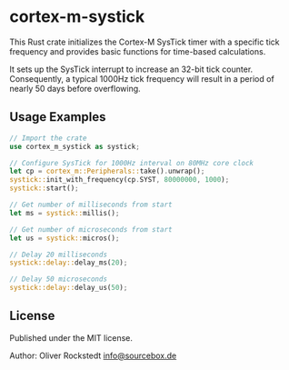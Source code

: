 # cortex-m-systick

This Rust crate initializes the Cortex-M SysTick timer with a specific tick frequency and provides basic functions for time-based calculations.

It sets up the SysTick interrupt to increase an 32-bit tick counter. Consequently, a typical 1000Hz tick frequency will result in a period of nearly 50 days before overflowing.

## Usage Examples

```rust
// Import the crate
use cortex_m_systick as systick;

// Configure SysTick for 1000Hz interval on 80MHz core clock
let cp = cortex_m::Peripherals::take().unwrap();
systick::init_with_frequency(cp.SYST, 80000000, 1000);
systick::start();

// Get number of milliseconds from start
let ms = systick::millis();

// Get number of microseconds from start
let us = systick::micros();

// Delay 20 milliseconds
systick::delay::delay_ms(20);

// Delay 50 microseconds
systick::delay::delay_us(50);
```

## License

Published under the MIT license.

Author: Oliver Rockstedt <info@sourcebox.de>
